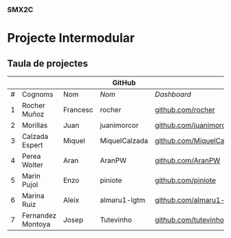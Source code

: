 ### SMX2C

# Projecte Intermodular

## Taula de projectes

|    |              |          | GitHub   |             |       | Projecte |
|:--:|--------------|----------|----------|-------------|-------|----------|
| #  | Cognoms      | Nom      | *Nom*    | *Dashboard* | *Web* | *Web*    |
| 1  | Rocher Muñoz | Francesc | rocher   | [github.com/rocher](https://github.com/rocher) | [rocher.github.io](https://rocher.github.io) | [La FUSTA](http://lafusta.endinahosting.com) |
| 2  | Morillas     | Juan     | juanimorcor| [github.com/juanimorcor](https://github.com/juanimorcor) | [juanimorcor.github.io](https://juanimorcor.github.io) | 
| 3  | Calzada Espert | Miquel | MiquelCalzada | [github.com/MiquelCalzada](https://github.com/MiquelCalzada) | [MiquelCalzada.github.io](https://MiquelCalzada.github.io) | |
| 4  | Perea Wolter | Aran     | AranPW | [github.com/AranPW](https://github.com/AranPW) | [AranPW.github.io](https://AranPW.github.io) |  NO                                          |
| 5  | Marin Pujol  | Enzo     | piniote| [github.com/piniote](https://github.com/piniote)|[piniote.github.io](https://piniote.github.io) | [La FUSTA](http://lafusta.endinahosting.com) | 
| 6  | Marina Ruiz | Aleix | almaru1-lgtm | [github.com/almaru1-lgtm](https://github.com/almaru1-lgtm) | [almaru1-lgtm.github.io](https://almaru1-lgtm.github.io) | [La FUSTA]() |
| 7  | Fernandez Montoya | Josep | Tutevinho | [github.com/tutevinho](https://github.com/tutevinho) | [tutevinho.github.io](https://tutevinho.github.io) | [x](x.com) |
